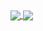 <a href="https://github.com/anuraghazra/github-readme-stats">
  <img align="center" src="https://github-readme-stats.vercel.app/api/pin/?username=anuraghazra&repo=github-readme-stats" />
</a>
<a href="https://github.com/kev6070/convoychat">
  <img align="center" src="https://github-readme-stats.vercel.app/api/pin/?username=kev6070&repo=convoychat" />
</a>
